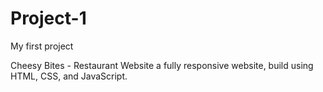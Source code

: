 # Project-1
My first project

Cheesy Bites - Restaurant Website
a fully responsive website, build using HTML, CSS, and JavaScript.
